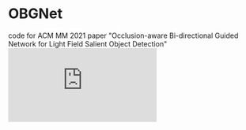 # OBGNet
 code for ACM MM 2021 paper "Occlusion-aware Bi-directional Guided Network for Light Field Salient Object Detection"
![Image text](https://github.com/Timsty1/OBGNet/blob/main/png/network.pdf)